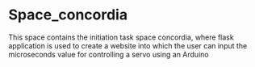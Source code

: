 # Space_concordia
This space contains the initiation task space concordia, where flask application is used to create a website into which the user can input the microseconds value for controlling a servo using an Arduino
